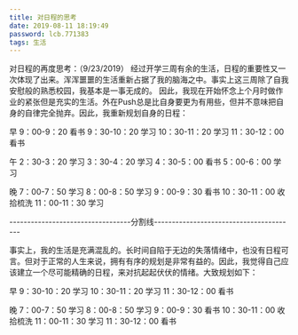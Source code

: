 ```yaml
---
title: 对日程的思考
date: 2019-08-11 18:19:49
password: lcb.771383
tags: 生活
---
```


对日程的再度思考：（9/23/2019）
经过开学三周有余的生活，日程的重要性又一次体现了出来。浑浑噩噩的生活重新占据了我的脑海之中。事实上这三周除了自我安慰般的熟悉校园，我基本是一事无成的。
因此，我现在开始怀念上个月时做作业的紧张但是充实的生活。外在Push总是比自身要更为有用些，但并不意味把自身的自律完全抛弃。因此，我重新规划自身的日程：


早
9：00-9：20 看书
9：30-10：20 学习
10：30-11：20 学习
11：30-12：00 看书

午
2：30-3：20 学习
3：30-4：20 学习
4：30-5：00 看书
5：00-6：00 学习


晚
7：00-7：50  学习
8：00-8：50  学习
9：00-9：30  看书
10：30-11：00  收拾梳洗
11：00-11：30  学习



----------------------------------分割线----------------------------------------


事实上，我的生活是充满混乱的。长时间自陷于无边的失落情绪中，也没有日程可言。但对于正常的人生来说，拥有有序的规划是非常有益的。因此，我觉得自己应该建立一个尽可能精确的日程，来对抗起起伏伏的情绪。大致规划如下：


早
9：30-10：20 学习
10：30-11：20 学习
11：30-12：00 看书

晚
7：00-7：50  学习
8：00-8：50  学习
9：00-9：30  看书
10：30-11：00  收拾梳洗
11：00-11：30  学习
11：30-12：00  看书

